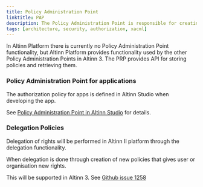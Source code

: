 ```yaml
---
title: Policy Administration Point
linktitle: PAP
description: The Policy Administration Point is responsible for creating and modifying the different authorization policies used by the PDP
tags: [architecture, security, authorization, xacml]
---
```


In Altinn Platform there is currently no Policy Administration Point functionality, but Altinn Platform provides functionality used
by the other Policy Administration Points in Altinn 3. The PRP provides API for storing policies and retrieving them.

### Policy Administration Point for applications

The authorization policy for apps is defined in Altinn Studio when developing the app.

See [Policy Administration Point in Altinn Studio](/teknologi/altinnstudio/architecture/components/application/solution/altinn-studio/designer/pap/) for details.

### Delegation Policies

Delegation of rights will be performed in Altinn II platform through the delegation functionality. 

When delegation is done through creation of new policies that gives user or organisation new rights.

This will be supported in Altinn 3. See [Github issue 1258](https://github.com/Altinn/altinn-studio/issues/1258)
